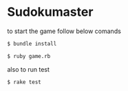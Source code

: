 # Sudokumaster

to start the game follow below comands
```bash
$ bundle install

$ ruby game.rb
```

also to run test
```bash
$ rake test
```
